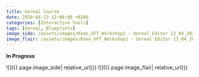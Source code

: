 ```yaml
---
title: Unreal Course
date: 2020-04-13 12:00:00 +0200
categories: [Interactive Tools]
tags: [Unreal, Blueprints]
image_side: /assets/images/Koen_UFT_Workshop1 - Unreal Editor 13_04_2020 20_08_24.png
image_flair: /assets/images/Koen_UFT_Workshop1 - Unreal Editor 13_04_2020 20_13_03.png
---
```


**In Progress**

![]({{ page.image_side| relative_url}})
![]({{ page.image_flair| relative_url}})